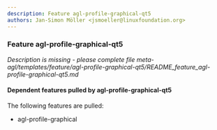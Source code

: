 ```yaml
---
description: Feature agl-profile-graphical-qt5
authors: Jan-Simon Möller <jsmoeller@linuxfoundation.org>
---
```

	
### Feature agl-profile-graphical-qt5
	 
*Description is missing - please complete file meta-agl/templates/feature/agl-profile-graphical-qt5/README_feature_agl-profile-graphical-qt5.md*

#### Dependent features pulled by agl-profile-graphical-qt5

The following features are pulled:

* agl-profile-graphical


